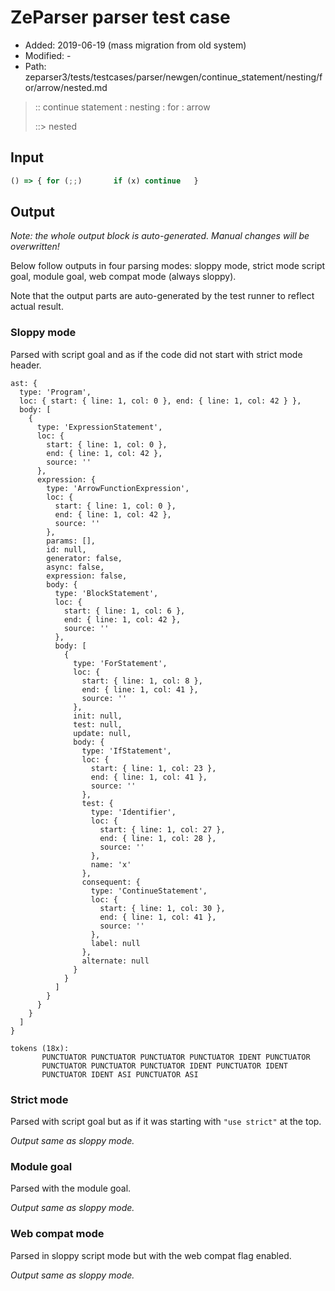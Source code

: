 # ZeParser parser test case

- Added: 2019-06-19 (mass migration from old system)
- Modified: -
- Path: zeparser3/tests/testcases/parser/newgen/continue_statement/nesting/for/arrow/nested.md

> :: continue statement : nesting : for : arrow
>
> ::> nested

## Input

`````js
() => { for (;;)       if (x) continue   }
`````

## Output

_Note: the whole output block is auto-generated. Manual changes will be overwritten!_

Below follow outputs in four parsing modes: sloppy mode, strict mode script goal, module goal, web compat mode (always sloppy).

Note that the output parts are auto-generated by the test runner to reflect actual result.

### Sloppy mode

Parsed with script goal and as if the code did not start with strict mode header.

`````
ast: {
  type: 'Program',
  loc: { start: { line: 1, col: 0 }, end: { line: 1, col: 42 } },
  body: [
    {
      type: 'ExpressionStatement',
      loc: {
        start: { line: 1, col: 0 },
        end: { line: 1, col: 42 },
        source: ''
      },
      expression: {
        type: 'ArrowFunctionExpression',
        loc: {
          start: { line: 1, col: 0 },
          end: { line: 1, col: 42 },
          source: ''
        },
        params: [],
        id: null,
        generator: false,
        async: false,
        expression: false,
        body: {
          type: 'BlockStatement',
          loc: {
            start: { line: 1, col: 6 },
            end: { line: 1, col: 42 },
            source: ''
          },
          body: [
            {
              type: 'ForStatement',
              loc: {
                start: { line: 1, col: 8 },
                end: { line: 1, col: 41 },
                source: ''
              },
              init: null,
              test: null,
              update: null,
              body: {
                type: 'IfStatement',
                loc: {
                  start: { line: 1, col: 23 },
                  end: { line: 1, col: 41 },
                  source: ''
                },
                test: {
                  type: 'Identifier',
                  loc: {
                    start: { line: 1, col: 27 },
                    end: { line: 1, col: 28 },
                    source: ''
                  },
                  name: 'x'
                },
                consequent: {
                  type: 'ContinueStatement',
                  loc: {
                    start: { line: 1, col: 30 },
                    end: { line: 1, col: 41 },
                    source: ''
                  },
                  label: null
                },
                alternate: null
              }
            }
          ]
        }
      }
    }
  ]
}

tokens (18x):
       PUNCTUATOR PUNCTUATOR PUNCTUATOR PUNCTUATOR IDENT PUNCTUATOR
       PUNCTUATOR PUNCTUATOR PUNCTUATOR IDENT PUNCTUATOR IDENT
       PUNCTUATOR IDENT ASI PUNCTUATOR ASI
`````

### Strict mode

Parsed with script goal but as if it was starting with `"use strict"` at the top.

_Output same as sloppy mode._

### Module goal

Parsed with the module goal.

_Output same as sloppy mode._

### Web compat mode

Parsed in sloppy script mode but with the web compat flag enabled.

_Output same as sloppy mode._
